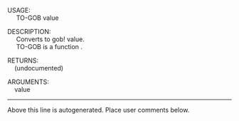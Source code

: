 USAGE:  
&nbsp;&nbsp;&nbsp;&nbsp;&nbsp;TO-GOB&nbsp;value&nbsp;  
  
DESCRIPTION:  
&nbsp;&nbsp;&nbsp;&nbsp;&nbsp;Converts&nbsp;to&nbsp;gob!&nbsp;value.  
&nbsp;&nbsp;&nbsp;&nbsp;&nbsp;TO-GOB&nbsp;is&nbsp;a&nbsp;function&nbsp;.  
  
RETURNS:  
&nbsp;&nbsp;&nbsp;&nbsp;(undocumented)  
  
ARGUMENTS:  
&nbsp;&nbsp;&nbsp;&nbsp;value  
___
Above this line is autogenerated. Place user comments below.